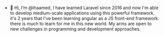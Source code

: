 - 👋 Hi, I’m @lhaamed, I have learned Laravel since 2016 and now I'm able to develop medium-scale applications using this powerful framework. it's 2 years that I've been learning angular as a JS front-end framework. there is much to learn for me in this new world. My arms are open to new challenges in programming and development approaches.

